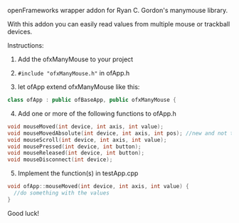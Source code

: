 openFrameworks wrapper addon for Ryan C. Gordon's manymouse library.

With this addon you can easily read values from multiple mouse or trackball devices.

Instructions:

1. Add the ofxManyMouse to your project

2. `#include "ofxManyMouse.h"` in ofApp.h

3. let ofApp extend ofxManyMouse like this: 
```cpp
class ofApp : public ofBaseApp, public ofxManyMouse { 
```

4. Add one or more of the following functions to ofApp.h
```cpp
void mouseMoved(int device, int axis, int value);
void mouseMovedAbsolute(int device, int axis, int pos); //new and not tested yet
void mouseScroll(int device, int axis, int value);
void mousePressed(int device, int button);
void mouseReleased(int device, int button);
void mouseDisconnect(int device);
```

5. Implement the function(s) in testApp.cpp
```cpp
void ofApp::mouseMoved(int device, int axis, int value) {
  //do something with the values
}
```

Good luck!


